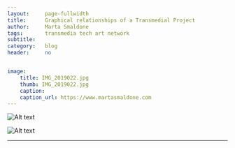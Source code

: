 ```yaml
---
layout:     page-fullwidth
title:      Graphical relationships of a Transmedial Project
author:     Marta Smaldone
tags: 		transmedia tech art network
subtitle:  	
category:   blog
header:     no


image:
    title: IMG_2019022.jpg
    thumb: IMG_2019022.jpg
    caption: 
    caption_url: https://www.martasmaldone.com
---
```

<!-- Start Writing Below in Markdown -->

![Alt text](http://www.martasmaldone.com/images/screenshot.png)

![Alt text](http://www.martasmaldone.com/images/IMG_2019022.jpg)



---


